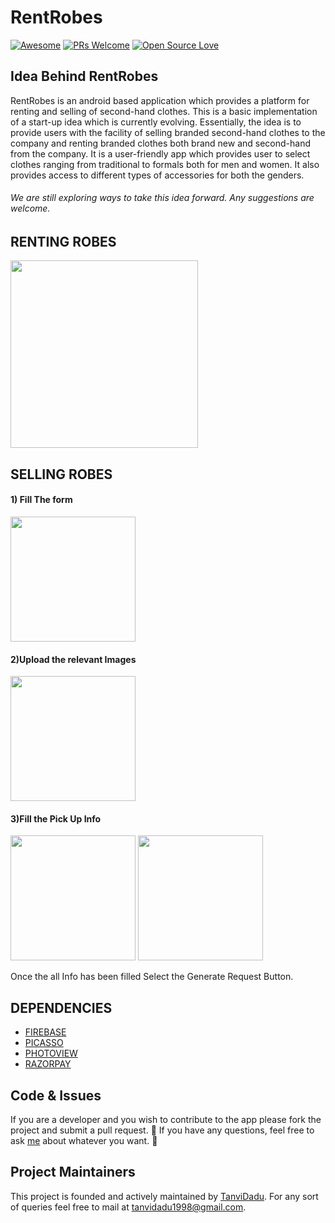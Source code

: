 # RentRobes

[![Awesome](https://cdn.rawgit.com/sindresorhus/awesome/d7305f38d29fed78fa85652e3a63e154dd8e8829/media/badge.svg)](https://github.com/sindresorhus/awesome) [![PRs Welcome](https://img.shields.io/badge/PRs-welcome-brightgreen.svg?style=flat-square)](http://makeapullrequest.com) [![Open Source Love](https://badges.frapsoft.com/os/v2/open-source.svg?v=102)](https://github.com/ellerbrock/open-source-badge/)


## Idea Behind RentRobes              
RentRobes is an android based application which provides a platform for renting and selling of second-hand clothes. This is a basic implementation of a start-up idea which is currently evolving. Essentially, the idea is to provide users with the facility of selling branded second-hand clothes to the company and renting branded clothes both brand new and second-hand from the company. It is a user-friendly app which provides user to select clothes ranging from traditional to formals both for men and women. It also provides access to different types of accessories for both the genders.

###### We are still exploring ways to take this idea forward. Any suggestions are welcome.

## RENTING ROBES

<img src="/Images/GifForRentingFeature.gif"  width="300px">

## SELLING ROBES

#### 1) Fill The form 

<img src="/Images/SellForm.jpeg"  width="200px">

#### 2)Upload the relevant Images 

<img src="/Images/SellForm2.jpeg"  width="200px">

#### 3)Fill the Pick Up Info

<img src="/Images/PickUpInfo.jpeg"  width="200px">    <img src="/Images/Address.jpeg"  width="200px">

Once the all Info has been filled Select the Generate Request Button.

## DEPENDENCIES
* [FIREBASE](https://firebase.google.com/)
* [PICASSO](http://square.github.io/picasso/)
* [PHOTOVIEW](https://github.com/chrisbanes/PhotoView)
* [RAZORPAY](https://docs.razorpay.com/)

## Code & Issues
If you are a developer and you wish to contribute to the app please fork the project
and submit a pull request. :ghost:
If you have any questions, feel free to ask [me](mailto:tanvidadu1998@gmail.com) about whatever you want. :ghost:

## Project Maintainers
This project is founded and actively maintained by [TanviDadu](https://github.com/tanvidadu). For any sort of queries feel free to mail at tanvidadu1998@gmail.com.
